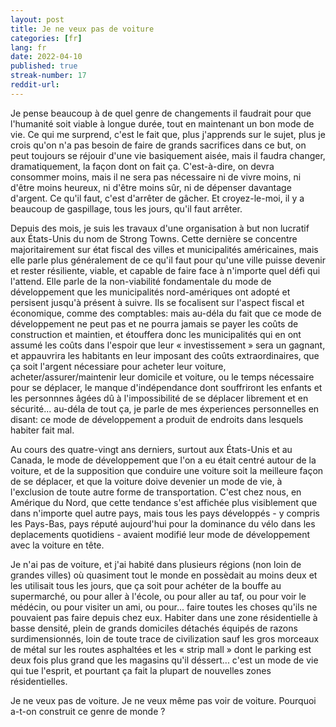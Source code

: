 ```yaml
---
layout: post
title: Je ne veux pas de voiture
categories: [fr]
lang: fr
date: 2022-04-10
published: true
streak-number: 17
reddit-url:
---
```

Je pense beaucoup à de quel genre de changements il faudrait pour que l'humanité soit viable à longue durée, tout en maintenant un bon mode de vie. Ce qui me surprend, c'est le fait que, plus j'apprends sur le sujet, plus je crois qu'on n'a pas besoin de faire de grands sacrifices dans ce but, on peut toujours se réjouir d'une vie basiquement aisée, mais il faudra changer, dramatiquement, la façon dont on fait ça. C'est-à-dire, on devra consommer moins, mais il ne sera pas nécessaire ni de vivre moins, ni d'être moins heureux, ni d'être moins sûr, ni de dépenser davantage d'argent. Ce qu'il faut, c'est d'arrêter de gâcher. Et croyez-le-moi, il y a beaucoup de gaspillage, tous les jours, qu'il faut arrêter.

Depuis des mois, je suis les travaux d'une organisation à but non lucratif aux États-Unis du nom de Strong Towns. Cette dernière se concentre majoritairement sur état fiscal des villes et municipalités américaines, mais elle parle plus généralement de ce qu'il faut pour qu'une ville puisse devenir et rester résiliente, viable, et capable de faire face à n'importe quel défi qui l'attend. Elle parle de la non-viabilité fondamentale du mode de développement que les municipalités nord-amériques ont adopté et persisent jusqu'à présent à suivre. Ils se focalisent sur l'aspect fiscal et économique, comme des comptables: mais au-déla du fait que ce mode de développement ne peut pas et ne pourra jamais se payer les coûts de construction et maintien, et étouffera donc les municipalités qui en ont assumé les coûts dans l'espoir que leur « investissement » sera un gagnant, et appauvrira les habitants en leur imposant des coûts extraordinaires, que ça soit l'argent nécessiare pour acheter leur voiture, acheter/assurer/maintenir leur domicile et voiture, ou le temps nécessaire pour se déplacer, le manque d'indépendance dont souffriront les enfants et les personnnes âgées dû à l'impossibilité de se déplacer librement et en sécurité... au-déla de tout ça, je parle de mes éxperiences personnelles en disant: ce mode de développement a produit de endroits dans lesquels habiter fait mal.

Au cours des quatre-vingt ans derniers, surtout aux États-Unis et au Canada, le mode de développement que l'on a eu était centré autour de la voiture, et de la supposition que conduire une voiture soit la meilleure façon de se déplacer, et que la voiture doive devenier un mode de vie, à l'exclusion de toute autre forme de transportation. C'est chez nous, en Amérique du Nord, que cette tendance s'est affichée plus visiblement que dans n'importe quel autre pays, mais tous les pays développés - y compris les Pays-Bas, pays réputé aujourd'hui pour la dominance du vélo dans les deplacements quotidiens - avaient modifié leur mode de développement avec la voiture en tête.

Je n'ai pas de voiture, et j'ai habité dans plusieurs régions (non loin de grandes villes) où quasiment tout le monde en possèdait au moins deux et les utilisait tous les jours, que ça soit pour achéter de la bouffe au supermarché, ou pour aller à l'école, ou pour aller au taf, ou pour voir le médécin, ou pour visiter un ami, ou pour... faire toutes les choses qu'ils ne pouvaient pas faire depuis chez eux. Habiter dans une zone résidentielle à basse densité, plein de grands domiciles détachés équipés de razons surdimensionnés, loin de toute trace de civilization sauf les gros morceaux de métal sur les routes asphaltées et les « strip mall » dont le parking est deux fois plus grand que les magasins qu'il déssert... c'est un mode de vie qui tue l'esprit, et pourtant ça fait la plupart de nouvelles zones résidentielles.

Je ne veux pas de voiture. Je ne veux même pas voir de voiture. Pourquoi a-t-on construit ce genre de monde ?
